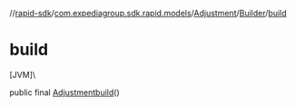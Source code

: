 //[rapid-sdk](../../../../index.md)/[com.expediagroup.sdk.rapid.models](../../index.md)/[Adjustment](../index.md)/[Builder](index.md)/[build](build.md)

# build

[JVM]\

public final [Adjustment](../index.md)[build](build.md)()
